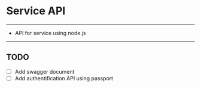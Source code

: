 # Service API
***
- API for service using node.js
***
## TODO 
- [ ] Add swagger document
- [ ] Add authentification API using passport
